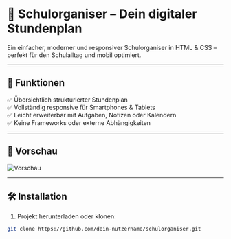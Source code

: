 # 📘 Schulorganiser – Dein digitaler Stundenplan

Ein einfacher, moderner und responsiver Schulorganiser in HTML & CSS – perfekt für den Schulalltag und mobil optimiert.

---

## 🎯 Funktionen

✅ Übersichtlich strukturierter Stundenplan  
✅ Vollständig responsive für Smartphones & Tablets  
✅ Leicht erweiterbar mit Aufgaben, Notizen oder Kalendern  
✅ Keine Frameworks oder externe Abhängigkeiten  

---

## 🔧 Vorschau

![Vorschau](https://i.postimg.cc/nLhPrLMH/1000072572-3643adb7b6957288cd73d569e60f8263-18-11-2023-12-35-17-20240415-181847-0000-Original.png)

---

## 🛠️ Installation

1. Projekt herunterladen oder klonen:
```bash
git clone https://github.com/dein-nutzername/schulorganiser.git